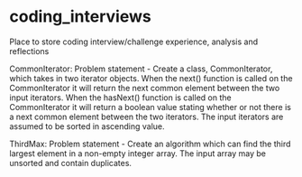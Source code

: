 # coding_interviews
Place to store coding interview/challenge experience, analysis and reflections

CommonIterator:
Problem statement - Create a class, CommonIterator, which takes in two iterator objects. When the next() function is called on the CommonIterator it will return the next common element between the two input iterators. When the hasNext() function is called on the CommonIterator it will return a boolean value stating whether or not there is a next common element between the two iterators. The input iterators are assumed to be sorted in ascending value.

ThirdMax:
Problem statement - Create an algorithm which can find the third largest element in a non-empty integer array. The input array may be unsorted and contain duplicates.
